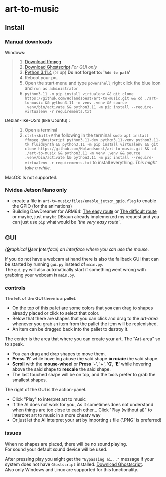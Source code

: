 # art-to-music

## Install

### Manual downloads  

Windows:

> 1. [Download ffmpeg](https://phoenixnap.com/kb/ffmpeg-windows)  
> 2. [Download Ghostscript](https://ghostscript.com/releases/gsdnld.html) *For GUI only*  
> 3. [Python 3.11.4](https://www.python.org/downloads/) (or up) **Do not forget to: '`Add to path`'**  
> 4. Reboot your pc...
> 5. Open the start-menu and type `powershell`, right click the blue icon and `run as administrator`  
> 6. `python3.11 -m pip install virtualenv && git clone https://github.com/Holandsoest/art-to-music.git && cd ./art-to-music && python3.11 -m venv .venv && source .venv/bin/activate && python3.11 -m pip install --require-virtualenv -r requirements.txt`  

Debian-like-OS's (like Ubuntu) :

> 1. Open a terminal
> 2. `ctrl`+`shift`+`V` the following in the terminal: `sudo apt install ffmpeg ghostscript python3.11-dev python3.11-venv python3.11-tk fluidsynth && python3.11 -m pip install virtualenv && git clone https://github.com/Holandsoest/art-to-music.git && cd ./art-to-music && python3.11 -m venv .venv && source .venv/bin/activate && python3.11 -m pip install --require-virtualenv -r requirements.txt` to install everything. *This might take a while.*  

MacOS:
Is not supported.

### Nvidea Jetson Nano only  

- create a file in `art-to-music/files/enable_jetson_gpio.flag` to enable the GPIO (for the animations)  
- Building DawDreamer for ARM64: [The easy route](https://www.dropbox.com/sh/bjgqu6nwtr8pfdo/AAC79XjTzOaE2ItYniliDETQa?dl=0) or [The difficult route](https://github.com/DBraun/DawDreamer/discussions/168) or maybe, just maybe DBraun already implemented my request and you can just use `pip` what would be *'the very easy route'*.  

## GUI

*(<ins>**G**</ins>raphical <ins>**U**</ins>ser <ins>**I**</ins>nterface) an interface where you can use the mouse.*  

If you do not have a webcam at hand there is also the fallback GUI that can be started by running `gui.py` instead of `main.py`.  
The `gui.py` will also automatically start if something went wrong with grabbing your webcam in `main.py`.  

### controls

The left of the GUI there is a pallet.  

- On the top of this pallet are some colors that you can drag to shapes already placed or click to select that color.
- Below that there are shapes that you can click and drag to the *art-area* whenever you grab an item from the pallet the item will be replenished.
- An item can be dragged back into the pallet to destroy it.

The center is the area that where you can create your art. The "Art-area" so to speak.

- You can drag and drop shapes to move them.
- **Press** '**R**' while hovering above the said shape **to rotate** the said shape.
- **Scroll** with the **mouse-wheel** or **Press** '**-**', '**+**', '**Q**', '**E**' while hovering above the said shape to **rescale** the said shape.
- The last touched shape will be on top, and the tools prefer to grab the smallest shapes.

The right of the GUI is the action-panel.

- Click "Play" to interpret art to music
- If the AI does not work for you, As it sometimes does not understand when things are too close to each other... Click "Play (without ai)" to interpret art to music in a more cheaty way
- Or just let the AI interpret your art by importing a file ('.PNG' is preferred)

### issues

When no shapes are placed, there will be no sound playing.  
For sound your default sound device will be used.  

After pressing play you might get the `"Bypassing ai..."` message if your system does not have `Ghostscript` installed. [Download Ghostscript](https://ghostscript.com/releases/gsdnld.html).  
Also only Windows and Linux are supported for this functionality.  
